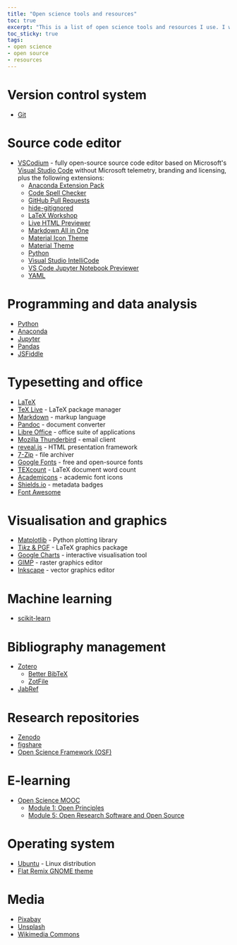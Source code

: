 ```yaml
---
title: "Open science tools and resources"
toc: true
excerpt: "This is a list of open science tools and resources I use. I will update this list from time to time."
toc_sticky: true
tags:
- open science
- open source
- resources
---
```


# Version control system

* [Git](https://git-scm.com/) 

# Source code editor

* [VSCodium](https://vscodium.github.io/) - fully open-source source code editor based on Microsoft's [Visual Studio Code](https://code.visualstudio.com/) without Microsoft telemetry, branding and licensing, plus the following extensions:
  * [Anaconda Extension Pack](https://marketplace.visualstudio.com/items?itemName=ms-python.anaconda-extension-pack)
  * [Code Spell Checker](https://marketplace.visualstudio.com/items?itemName=streetsidesoftware.code-spell-checker)
  * [GitHub Pull Requests](https://marketplace.visualstudio.com/items?itemName=GitHub.vscode-pull-request-github)
  * [hide-gitignored](https://marketplace.visualstudio.com/items?itemName=npxms.hide-gitignored)
  * [LaTeX Workshop](https://marketplace.visualstudio.com/items?itemName=James-Yu.latex-workshop)
  * [Live HTML Previewer](https://marketplace.visualstudio.com/items?itemName=hdg.live-html-previewer)
  * [Markdown All in One](https://marketplace.visualstudio.com/itemdetails?itemName=yzhang.markdown-all-in-one)
  * [Material Icon Theme](https://marketplace.visualstudio.com/items?itemName=PKief.material-icon-theme)
  * [Material Theme](https://marketplace.visualstudio.com/items?itemName=Equinusocio.vsc-material-theme)
  * [Python](https://marketplace.visualstudio.com/items?itemName=ms-python.python)
  * [Visual Studio IntelliCode](https://marketplace.visualstudio.com/items?itemName=VisualStudioExptTeam.vscodeintellicode)
  * [VS Code Jupyter Notebook Previewer](https://marketplace.visualstudio.com/items?itemName=jithurjacob.nbpreviewer)
  * [YAML](https://marketplace.visualstudio.com/itemdetails?itemName=redhat.vscode-yaml)

# Programming and data analysis

* [Python](https://www.python.org/)
* [Anaconda](https://www.anaconda.com/)
* [Jupyter](https://jupyter.org/)
* [Pandas](https://pandas.pydata.org/)
* [JSFiddle](https://jsfiddle.net/) 

# Typesetting and office

* [LaTeX](https://www.latex-project.org/)
* [TeX Live](https://tug.org/texlive/) - LaTeX package manager
* [Markdown](https://daringfireball.net/projects/markdown/syntax) - markup language
* [Pandoc](https://pandoc.org/) - document converter
* [Libre Office](https://www.libreoffice.org/) - office suite of applications
* [Mozilla Thunderbird](https://www.thunderbird.net/) - email client
* [reveal.js](https://revealjs.com/) - HTML presentation framework
* [7-Zip](https://www.7-zip.org/) - file archiver
* [Google Fonts](https://fonts.google.com/) - free and open-source fonts
* [TEXcount](https://ctan.org/pkg/texcount) - LaTeX document word count
* [Academicons](https://jpswalsh.github.io/academicons/) - academic font icons
* [Shields.io](https://shields.io/) - metadata badges
* [Font Awesome](https://fontawesome.com/)

# Visualisation and graphics

* [Matplotlib](https://matplotlib.org/) - Python plotting library
* [Ti*k*z & PGF](https://ctan.org/pkg/pgf) - LaTeX graphics package
* [Google Charts](https://developers.google.com/chart/) - interactive visualisation tool
* [GIMP](https://www.gimp.org/) - raster graphics editor
* [Inkscape](https://inkscape.org/) - vector graphics editor

# Machine learning

* [scikit-learn](https://scikit-learn.org/) 

# Bibliography management

* [Zotero](https://www.zotero.org) 
  * [Better BibTeX](https://retorque.re/zotero-better-bibtex/)
  * [ZotFile](http://zotfile.com/)
* [JabRef](http://www.jabref.org/)

# Research repositories

* [Zenodo](https://zenodo.org)
* [figshare](https://figshare.com/)
* [Open Science Framework (OSF)](https://osf.io/)

# E-learning

* [Open Science MOOC](https://opensciencemooc.eu/)
  * [Module 1: Open Principles](https://eliademy.com/catalog/catalog/product/view/sku/b55b4d7020)
  * [Module 5: Open Research Software and Open Source](https://eliademy.com/catalog/catalog/product/view/sku/02d7338a7e)
  
# Operating system

* [Ubuntu](https://www.ubuntu.com/) - Linux distribution
* [Flat Remix GNOME theme](https://drasite.com/flat-remix-gnome)

# Media

* [Pixabay](https://pixabay.com/)
* [Unsplash](https://unsplash.com/)
* [Wikimedia Commons](https://commons.wikimedia.org/)